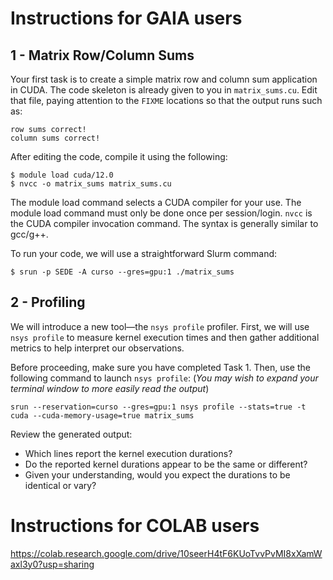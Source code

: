 # Instructions for GAIA users

## 1 - Matrix Row/Column Sums

Your first task is to create a simple matrix row and column sum application in CUDA. The code skeleton is already given to you in `matrix_sums.cu`. Edit that file, paying attention to the `FIXME` locations so that the output runs such as:

```
row sums correct!
column sums correct!
```

After editing the code, compile it using the following:

```
$ module load cuda/12.0
$ nvcc -o matrix_sums matrix_sums.cu
```

The module load command selects a CUDA compiler for your use. The module load command must only be done once per session/login. `nvcc` is the CUDA compiler invocation command. The syntax is generally similar to gcc/g++.

To run your code, we will use a straightforward Slurm command:

```
$ srun -p SEDE -A curso --gres=gpu:1 ./matrix_sums
```

## 2 - Profiling

We will introduce a new tool—the `nsys profile` profiler. First, we will use `nsys profile` to measure kernel execution times and then gather additional metrics to help interpret our observations.

Before proceeding, make sure you have completed Task 1. Then, use the following command to launch `nsys profile`: (*You may wish to expand your terminal window to more easily read the output*)

```
srun --reservation=curso --gres=gpu:1 nsys profile --stats=true -t cuda --cuda-memory-usage=true matrix_sums
```

Review the generated output:

- Which lines report the kernel execution durations?
- Do the reported kernel durations appear to be the same or different?
- Given your understanding, would you expect the durations to be identical or vary?

# Instructions for COLAB users

https://colab.research.google.com/drive/10seerH4tF6KUoTvvPvMI8xXamWaxl3y0?usp=sharing
